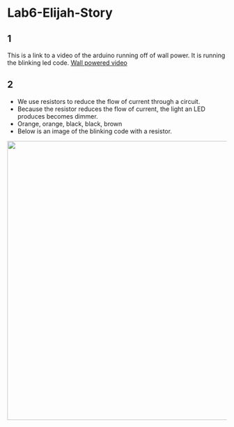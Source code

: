 # Lab6-Elijah-Story
 
## 1
This is a link to a video of the arduino running off of wall power. It is running the blinking led code.
[Wall powered video](https://photos.app.goo.gl/CHZoEDzRAf6q8swK9)

## 2
- We use resistors to reduce the flow of current through a circuit.
- Because the resistor reduces the flow of current, the light an LED produces becomes dimmer.
- Orange, orange, black, black, brown
- Below is an image of the blinking code with a resistor.
<img src="images/resistor-LED.jpg" height = 640>

